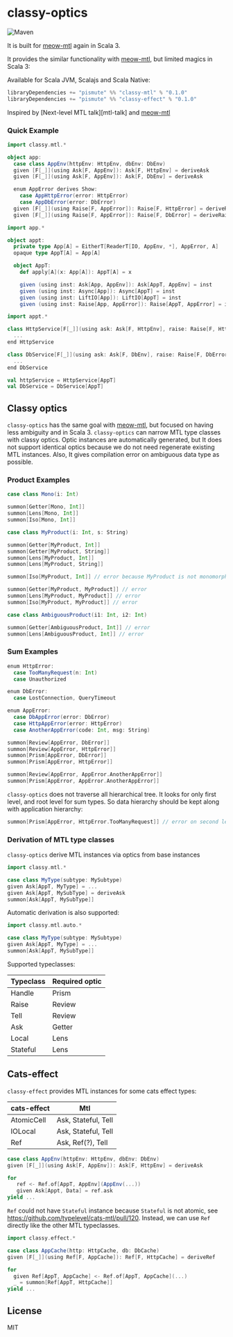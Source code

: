 # classy-optics
![Maven](https://img.shields.io/maven-central/v/pismute/classy-mtl_3.svg?style=flat-square)

It is built for [meow-mtl] again in Scala 3.

It provides the similar functionality with [meow-mtl], but limited magics in Scala 3:

Available for Scala JVM, Scalajs and Scala Native:

```scala
libraryDependencies += "pismute" %% "classy-mtl" % "0.1.0"
libraryDependencies += "pismute" %% "classy-effect" % "0.1.0"
```

Inspired by [Next-level MTL talk][mtl-talk] and [meow-mtl]

### Quick Example

```scala
import classy.mtl.*

object app:
  case class AppEnv(httpEnv: HttpEnv, dbEnv: DbEnv)
  given [F[_]](using Ask[F, AppEnv]): Ask[F, HttpEnv] = deriveAsk
  given [F[_]](using Ask[F, AppEnv]): Ask[F, DbEnv] = deriveAsk

  enum AppError derives Show:
    case AppHttpError(error: HttpError)
    case AppDbError(error: DbError)
  given [F[_]](using Raise[F, AppError]): Raise[F, HttpError] = deriveRaise
  given [F[_]](using Raise[F, AppError]): Raise[F, DbError] = deriveRaise

import app.*

object appt:
  private type App[A] = EitherT[ReaderT[IO, AppEnv, *], AppError, A]
  opaque type AppT[A] = App[A]

  object AppT:
    def apply[A](x: App[A]): AppT[A] = x

    given (using inst: Ask[App, AppEnv]): Ask[AppT, AppEnv] = inst
    given (using inst: Async[App]): Async[AppT] = inst
    given (using inst: LiftIO[App]): LiftIO[AppT] = inst
    given (using inst: Raise[App, AppError]): Raise[AppT, AppError] = inst

import appt.*

class HttpService[F[_]](using ask: Ask[F, HttpEnv], raise: Raise[F, HttpError]):
  ...
end HttpService

class DbService[F[_]](using ask: Ask[F, DbEnv], raise: Raise[F, DbError]):
  ...
end DbService

val httpService = HttpService[AppT]
val DbService = DbService[AppT]
```

## Classy optics

`classy-optics` has the same goal with [meow-mtl], but focused on having less ambiguity and in Scala 3. `classy-optics` can narrow MTL type classes with classy optics. Optic instances are automatically generated, but It does not support identical optics because we do not need regenerate existing MTL instances. Also, It gives compilation error on ambiguous data type as possible.

### Product Examples

```scala
case class Mono(i: Int)

summon[Getter[Mono, Int]]
summon[Lens[Mono, Int]]
summon[Iso[Mono, Int]]

case class MyProduct(i: Int, s: String)

summon[Getter[MyProduct, Int]]
summon[Getter[MyProduct, String]]
summon[Lens[MyProduct, Int]]
summon[Lens[MyProduct, String]]

summon[Iso[MyProduct, Int]] // error because MyProduct is not monomorphic.

summon[Getter[MyProduct, MyProduct]] // error
summon[Lens[MyProduct, MyProduct]] // error
summon[Iso[MyProduct, MyProduct]] // error

case class AmbiguousProduct(i1: Int, i2: Int)

summon[Getter[AmbiguousProduct, Int]] // error
summon[Lens[AmbiguousProduct, Int]] // error
```

### Sum Examples

```scala
enum HttpError:
  case TooManyRequest(n: Int)
  case Unauthorized

enum DbError:
  case LostConnection, QueryTimeout

enum AppError:
  case DbAppError(error: DbError)
  case HttpAppError(error: HttpError)
  case AnotherAppError(code: Int, msg: String)

summon[Review[AppError, DbError]]
summon[Review[AppError, HttpError]]
summon[Prism[AppError, DbError]]
summon[Prism[AppError, HttpError]]

summon[Review[AppError, AppError.AnotherAppError]]
summon[Prism[AppError, AppError.AnotherAppError]]
```

`classy-optics` does not traverse all hierarchical tree. It looks for only first level, and root level for sum types. So data hierarchy should be kept along with application hierarchy:

```scala
summon[Prism[AppError, HttpError.TooManyRequest]] // error on second level.
```

### Derivation of MTL type classes

`classy-optics` derive MTL instances via optics from base instances

```scala
import classy.mtl.*

case class MyType(subtype: MySubtype)
given Ask[AppT, MyType] = ...
given Ask[AppT, MySubType] = deriveAsk
summon[Ask[AppT, MySubType]]
```

Automatic derivation is also supported:

```scala
import classy.mtl.auto.*

case class MyType(subtype: MySubtype)
given Ask[AppT, MyType] = ...
summon[Ask[AppT, MySubType]]
```

Supported typeclasses:

| Typeclass | Required optic |
|-----------|----------------|
| Handle    | Prism          |
| Raise     | Review         |
| Tell      | Review         |
| Ask       | Getter         |
| Local     | Lens           |
| Stateful  | Lens           |

## Cats-effect

`classy-effect` provides MTL instances for some cats effect types:

| cats-effect   | Mtl                 |
|---------------|---------------------|
| AtomicCell    | Ask, Stateful, Tell |
| IOLocal       | Ask, Stateful, Tell |
| Ref           | Ask, Ref(?), Tell   |


```scala
case class AppEnv(httpEnv: HttpEnv, dbEnv: DbEnv)
given [F[_]](using Ask[F, AppEnv]): Ask[F, HttpEnv] = deriveAsk

for
   ref <- Ref.of[AppT, AppEnv](AppEnv(...))
   given Ask[Appt, Data] = ref.ask
yield ... 

```

`Ref` could not have `Stateful` instance because `Stateful` is not atomic, see https://github.com/typelevel/cats-mtl/pull/120.
Instead, we can use `Ref` directly like the other MTL typeclasses.

```scala
import classy.effect.*

case class AppCache(http: HttpCache, db: DbCache)
given [F[_]](using Ref[F, AppCache]): Ref[F, HttpCache] = deriveRef

for
  given Ref[AppT, AppCache] <- Ref.of[AppT, AppCache](...)
  _ = summon[Ref[AppT, HttpCache]]
yield ... 
```

## License
MIT

[cats-effect]: https://github.com/typelevel/cats-effect
[cats-mtl]: https://github.com/typelevel/cats-mtl
[meow-mtl]: https://github.com/oleg-py/meow-mtl

